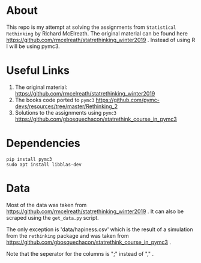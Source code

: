 # About
This repo is my attempt at solving the assignments from `Statistical Rethinking`
by Richard McElreath. The original material can be found here
https://github.com/rmcelreath/statrethinking_winter2019 . Instead of
using R I will be using pymc3.

# Useful Links
1. The original material: https://github.com/rmcelreath/statrethinking_winter2019 
2. The books code ported to `pymc3` https://github.com/pymc-devs/resources/tree/master/Rethinking_2
3. Solutions to the assignments using `pymc3` https://github.com/gbosquechacon/statrethink_course_in_pymc3 

# Dependencies
```
pip install pymc3
sudo apt install libblas-dev
```

# Data
Most of the data was taken from https://github.com/rmcelreath/statrethinking_winter2019 .
It can also be scraped using the `get_data.py` script.

The only exception is 'data/hapiness.csv' which is the result of a simulation from
the `rethinking` package and was taken from
https://github.com/gbosquechacon/statrethink_course_in_pymc3 .

Note that the seperator for the columns is ";" instead of "," .  
